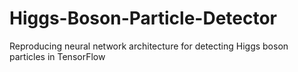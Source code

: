 # Higgs-Boson-Particle-Detector
 Reproducing neural network architecture for detecting Higgs boson particles in TensorFlow
